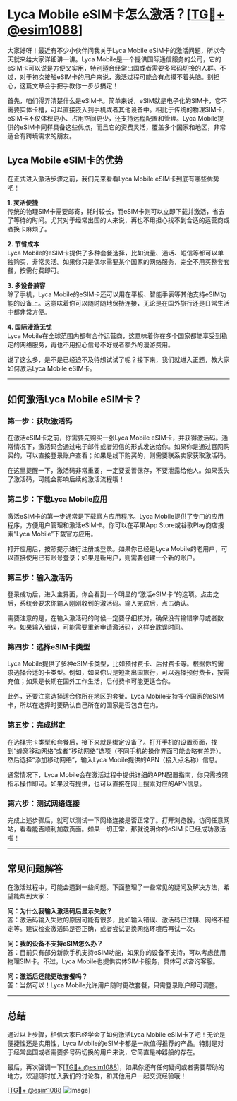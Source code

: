 # Lyca Mobile eSIM卡怎么激活？[[TG💪+ @esim1088](https://t.me/s/esim1088)]

大家好呀！最近有不少小伙伴问我关于Lyca Mobile eSIM卡的激活问题，所以今天就来给大家详细讲一讲。Lyca Mobile是一个提供国际通信服务的公司，它的eSIM卡可以说是方便又实用，特别适合经常出国或者需要多号码切换的人群。不过，对于初次接触eSIM卡的用户来说，激活过程可能会有点摸不着头脑。别担心，这篇文章会手把手教你一步步搞定！

首先，咱们得弄清楚什么是eSIM卡。简单来说，eSIM就是电子化的SIM卡，它不需要实体卡槽，可以直接嵌入到手机或者其他设备中。相比于传统的物理SIM卡，eSIM卡不仅体积更小、占用空间更少，还支持远程配置和管理。Lyca Mobile提供的eSIM卡同样具备这些优点，而且它的资费灵活，覆盖多个国家和地区，非常适合有跨境需求的朋友。

## Lyca Mobile eSIM卡的优势

在正式进入激活步骤之前，我们先来看看Lyca Mobile eSIM卡到底有哪些优势吧！

**1. 灵活便捷**  
传统的物理SIM卡需要邮寄，耗时较长，而eSIM卡则可以立即下载并激活，省去了等待的时间。尤其对于经常出国的人来说，再也不用担心找不到合适的运营商或者换卡麻烦了。

**2. 节省成本**  
Lyca Mobile的eSIM卡提供了多种套餐选择，比如流量、通话、短信等都可以单独购买，非常灵活。如果你只是偶尔需要某个国家的网络服务，完全不用买整套套餐，按需付费即可。

**3. 多设备兼容**  
除了手机，Lyca Mobile的eSIM卡还可以用在平板、智能手表等其他支持eSIM功能的设备上。这意味着你可以随时随地保持连接，无论是在国外旅行还是日常生活中都非常方便。

**4. 国际漫游无忧**  
Lyca Mobile在全球范围内都有合作运营商，这意味着你在多个国家都能享受到稳定的网络服务，再也不用担心信号不好或者额外的漫游费用。

说了这么多，是不是已经迫不及待想试试了呢？接下来，我们就进入正题，教大家如何激活Lyca Mobile eSIM卡。

---

## 如何激活Lyca Mobile eSIM卡？

### **第一步：获取激活码**
在激活eSIM卡之前，你需要先购买一张Lyca Mobile eSIM卡，并获得激活码。通常情况下，激活码会通过电子邮件或者短信的形式发送给你。如果你是通过官网购买的，可以直接登录账户查看；如果是线下购买的，则需要联系卖家获取激活码。

在这里提醒一下，激活码非常重要，一定要妥善保存，不要泄露给他人。如果丢失了激活码，可能会影响后续的激活流程哦！

### **第二步：下载Lyca Mobile应用**
激活eSIM卡的第一步通常是下载官方应用程序。Lyca Mobile提供了专门的应用程序，方便用户管理和激活eSIM卡。你可以在苹果App Store或谷歌Play商店搜索“Lyca Mobile”下载官方应用。

打开应用后，按照提示进行注册或登录。如果你已经是Lyca Mobile的老用户，可以直接使用已有账号登录；如果是新用户，则需要创建一个新的账户。

### **第三步：输入激活码**
登录成功后，进入主界面，你会看到一个明显的“激活eSIM卡”的选项。点击之后，系统会要求你输入刚刚收到的激活码。输入完成后，点击确认。

需要注意的是，在输入激活码的时候一定要仔细核对，确保没有输错字母或者数字。如果输入错误，可能需要重新申请激活码，这样会耽误时间。

### **第四步：选择eSIM卡类型**
Lyca Mobile提供了多种eSIM卡类型，比如预付费卡、后付费卡等。根据你的需求选择合适的卡类型。例如，如果你只是短期出国旅行，可以选择预付费卡，按需充值；如果是长期在国外工作生活，后付费卡可能更适合你。

此外，还要注意选择适合你所在地区的套餐。Lyca Mobile支持多个国家的eSIM卡，所以在选择时要确认自己所在的国家是否包含在内。

### **第五步：完成绑定**
在选择完卡类型和套餐后，接下来就是绑定设备了。打开手机的设置页面，找到“蜂窝移动网络”或者“移动网络”选项（不同手机的操作界面可能会略有差异）。然后选择“添加移动网络”，输入Lyca Mobile提供的APN（接入点名称）信息。

通常情况下，Lyca Mobile会在激活过程中提供详细的APN配置指南，你只需按照指示操作即可。如果没有提供，也可以直接在网上搜索对应的APN信息。

### **第六步：测试网络连接**
完成上述步骤后，就可以测试一下网络连接是否正常了。打开浏览器，访问任意网站，看看能否顺利加载页面。如果一切正常，那就说明你的eSIM卡已经成功激活啦！

---

## 常见问题解答

在激活过程中，可能会遇到一些问题。下面整理了一些常见的疑问及解决方法，希望能帮到大家：

**问：为什么我输入激活码后显示失败？**  
答：激活码输入失败的原因可能有很多，比如输入错误、激活码已过期、网络不稳定等。建议检查激活码是否正确，或者尝试更换网络环境后再试一次。

**问：我的设备不支持eSIM怎么办？**  
答：目前只有部分新款手机支持eSIM功能，如果你的设备不支持，可以考虑使用物理SIM卡。不过，Lyca Mobile也提供实体SIM卡服务，具体可以咨询客服。

**问：激活后还能更改套餐吗？**  
答：当然可以！Lyca Mobile允许用户随时更改套餐，只需登录账户即可调整。

---

## 总结

通过以上步骤，相信大家已经学会了如何激活Lyca Mobile eSIM卡了吧！无论是便捷性还是实用性，Lyca Mobile的eSIM卡都是一款值得推荐的产品。特别是对于经常出国或者需要多号码切换的用户来说，它简直是神器般的存在。

最后，再次强调一下[[TG💪+ @esim1088](https://t.me/s/esim1088)]，如果你还有任何疑问或者需要帮助的地方，欢迎随时加入我们的讨论群，和其他用户一起交流经验哦！

[[TG💪+ @esim1088](https://t.me/s/esim1088) ![Image](https://i.postimg.cc/4NQfJmqS/Snipaste-2025-05-13-00-14-12.png)]